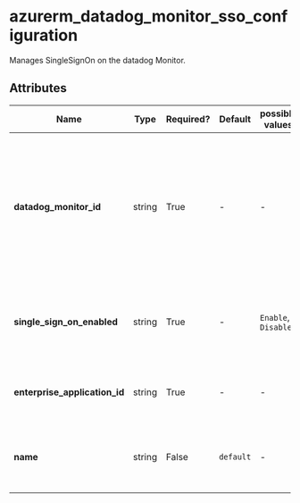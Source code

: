 # azurerm_datadog_monitor_sso_configuration

Manages SingleSignOn on the datadog Monitor.

## Attributes

| Name | Type | Required? | Default  | possible values | Description |
| ---- | ---- | --------- | -------- | ----------- | ----------- |
| **datadog_monitor_id** | string | True | -  |  -  | The Datadog Monitor Id which should be used for this Datadog Monitor SSO Configuration. Changing this forces a new Datadog Monitor SSO Configuration to be created. | 
| **single_sign_on_enabled** | string | True | -  |  `Enable`, `Disable`  | The state of SingleSignOn configuration. Possible values are `Enable` and `Disable`. | 
| **enterprise_application_id** | string | True | -  |  -  | The application Id to perform SSO operation. | 
| **name** | string | False | `default`  |  -  | The name of the SingleSignOn configuration. Defaults to `default`. | 

